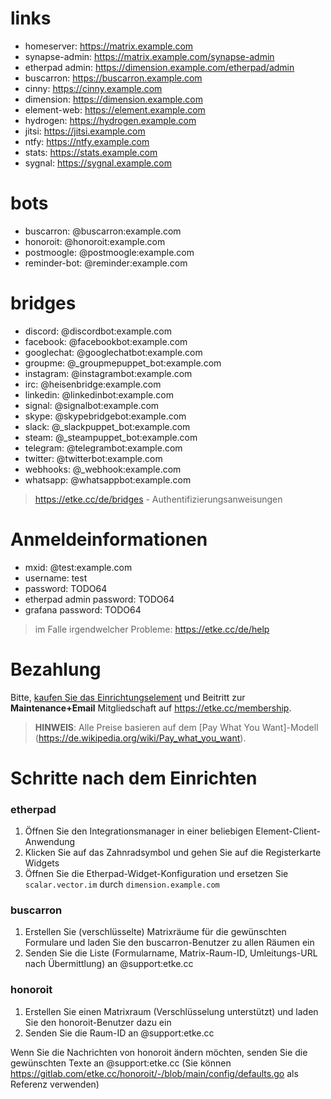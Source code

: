 # links

* homeserver: https://matrix.example.com
* synapse-admin: https://matrix.example.com/synapse-admin
* etherpad admin: https://dimension.example.com/etherpad/admin
* buscarron: https://buscarron.example.com
* cinny: https://cinny.example.com
* dimension: https://dimension.example.com
* element-web: https://element.example.com
* hydrogen: https://hydrogen.example.com
* jitsi: https://jitsi.example.com
* ntfy: https://ntfy.example.com
* stats: https://stats.example.com
* sygnal: https://sygnal.example.com

# bots

* buscarron: @buscarron:example.com
* honoroit: @honoroit:example.com
* postmoogle: @postmoogle:example.com
* reminder-bot: @reminder:example.com

# bridges

* discord: @discordbot:example.com
* facebook: @facebookbot:example.com
* googlechat: @googlechatbot:example.com
* groupme: @_groupmepuppet_bot:example.com
* instagram: @instagrambot:example.com
* irc: @heisenbridge:example.com
* linkedin: @linkedinbot:example.com
* signal: @signalbot:example.com
* skype: @skypebridgebot:example.com
* slack: @_slackpuppet_bot:example.com
* steam: @_steampuppet_bot:example.com
* telegram: @telegrambot:example.com
* twitter: @twitterbot:example.com
* webhooks: @_webhook:example.com
* whatsapp: @whatsappbot:example.com

> https://etke.cc/de/bridges - Authentifizierungsanweisungen

# Anmeldeinformationen

* mxid: @test:example.com
* username: test
* password: TODO64
* etherpad admin password: TODO64
* grafana password: TODO64

> im Falle irgendwelcher Probleme: https://etke.cc/de/help

# Bezahlung

Bitte, [kaufen Sie das Einrichtungselement](https://etke.cc/setup) und Beitritt zur **Maintenance+Email** Mitgliedschaft auf https://etke.cc/membership.

> **HINWEIS**: Alle Preise basieren auf dem [Pay What You Want]-Modell (https://de.wikipedia.org/wiki/Pay_what_you_want).

# Schritte nach dem Einrichten

### etherpad

1. Öffnen Sie den Integrationsmanager in einer beliebigen Element-Client-Anwendung
2. Klicken Sie auf das Zahnradsymbol und gehen Sie auf die Registerkarte Widgets
3. Öffnen Sie die Etherpad-Widget-Konfiguration und ersetzen Sie `scalar.vector.im` durch `dimension.example.com`

### buscarron

1. Erstellen Sie (verschlüsselte) Matrixräume für die gewünschten Formulare und laden Sie den buscarron-Benutzer zu allen Räumen ein
2. Senden Sie die Liste (Formularname, Matrix-Raum-ID, Umleitungs-URL nach Übermittlung) an @support:etke.cc

### honoroit

1. Erstellen Sie einen Matrixraum (Verschlüsselung unterstützt) und laden Sie den honoroit-Benutzer dazu ein
2. Senden Sie die Raum-ID an @support:etke.cc

Wenn Sie die Nachrichten von honoroit ändern möchten, senden Sie die gewünschten Texte an @support:etke.cc (Sie können https://gitlab.com/etke.cc/honoroit/-/blob/main/config/defaults.go als Referenz verwenden)